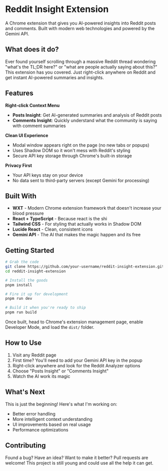 #  Reddit Insight Extension

A Chrome extension that gives you AI-powered insights into Reddit posts and comments. Built with modern web technologies and powered by the Gemini API.

## What does it do?

Ever found yourself scrolling through a massive Reddit thread wondering "what's the TL;DR here?" or "what are people actually saying about this?" This extension has you covered. Just right-click anywhere on Reddit and get instant AI-powered summaries and insights.

##  Features

**Right-click Context Menu**
- **Posts Insight**: Get AI-generated summaries and analysis of Reddit posts
- **Comments Insight**: Quickly understand what the community is saying with comment summaries

**Clean UI Experience**
- Modal window appears right on the page (no new tabs or popups)
- Uses Shadow DOM so it won't mess with Reddit's styling
- Secure API key storage through Chrome's built-in storage

**Privacy First**
- Your API keys stay on your device
- No data sent to third-party servers (except Gemini for processing)

##  Built With

- **WXT** - Modern Chrome extension framework that doesn't increase your blood pressure
- **React + TypeScript** - Because react is the shi
- **Tailwind CSS** - For styling that actually works in Shadow DOM
- **Lucide React** - Clean, consistent icons
- **Gemini API** - The AI that makes the magic happen and its free 

##  Getting Started

```bash
# Grab the code
git clone https://github.com/your-username/reddit-insight-extension.git
cd reddit-insight-extension

# Install the goods
pnpm install

# Fire it up for development
pnpm run dev

# Build it when you're ready to ship
pnpm run build
```

Once built, head to Chrome's extension management page, enable Developer Mode, and load the `dist/` folder.

##  How to Use

1. Visit any Reddit page
2. First time? You'll need to add your Gemini API key in the popup
3. Right-click anywhere and look for the Reddit Analyzer options
4. Choose "Posts Insight" or "Comments Insight" 
5. Watch the AI work its magic


##  What's Next

This is just the beginning! Here's what I'm working on:

- Better error handling 
- More intelligent context understanding
- UI improvements based on real usage
- Performance optimizations

##  Contributing

Found a bug? Have an idea? Want to make it better? Pull requests are welcome! This project is still young and could use all the help it can get.


